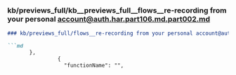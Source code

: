 ### kb/previews_full/kb__previews_full__flows__re-recording from your personal account@auth.har.part106.md.part002.md

```md
### kb/previews_full/flows__re-recording from your personal account@auth.har.part106.md (part 002)

```md
       },
                {
                  "functionName": "",
            
```

```

```
